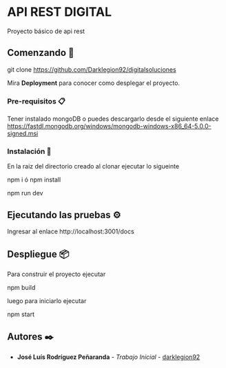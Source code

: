 # API REST DIGITAL

Proyecto básico de api rest

## Comenzando 🚀

git clone https://github.com/Darklegion92/digitalsoluciones

Mira **Deployment** para conocer como desplegar el proyecto.


### Pre-requisitos 📋

Tener instalado mongoDB o puedes descargarlo desde el siguiente enlace https://fastdl.mongodb.org/windows/mongodb-windows-x86_64-5.0.0-signed.msi
### Instalación 🔧

En la raiz del directorio creado al clonar ejecutar lo sigueinte

npm i
ó
npm install

npm run dev
## Ejecutando las pruebas ⚙️

Ingresar al enlace http://localhost:3001/docs

## Despliegue 📦

Para construir el proyecto ejecutar

npm build

luego para iniciarlo ejecutar

npm start
## Autores ✒️


* **José Luís Rodríguez Peñaranda** - *Trabajo Inicial* - [darklegion92](https://github.com/darklegion92)